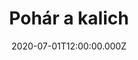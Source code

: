 ---
title: Pohár a kalich
status: Published
date: 2020-07-01T12:00:00.000Z
text: |-
  Zvedněte poháry, pánové,\
  už jen poslední přípitek zbývá,\
  pohleďte, nad polem Špitálským\
  vrcholek roubení skrývá,\
  za chvíli zbyde tam\
  popel a tráva,\
  nás čeká vítězství,\
  bohatství, sláva.

  Ryšavý panovník jen se smál,\
  sruby prý dobře se boří,\
  palcem k zemi ukázal,\
  ať další hranice hoří,\
  ta malá země už nemá co získat,\
  teď bude tancovat,\
  jak budem pískat.

  Náhle se pozvedl vítr\
  a mocně vál,\
  odněkud přinesl nápěv,\
  sám si ho hrál\
  hmm...

  Zvedněte poháry, pánové,\
  večer z kalichu budeme pít.\
  Nad sruby korouhev zavlála,\
  to však neznačí, že je tam sláva,\
  všem věrným pokaždé nesmírnou sílu\
  a jednotu dává,\
  ve znaku kalich, v kalichu víra,\
  jen pravda vítězí,\
  v pravdě je síla.

  Modli se, pracuj a poslouchej,\
  kázali po celá léta,\
  Mistr Jan cestu ukázal\
  proti všem úkladům světa,\
  být rovný s rovnými,\
  muž jako žena,\
  dávat všem věcem\
  ta pravá jména.

  Do ticha zazněla přísaha\
  - ani krok z tohoto místa,\
  se zbraní každý vyčkává,\
  dobře ví, co se chystá,\
  nad nimi stojí muž,\
  přes oko páska,\
  slyšet je dunění a dřevo praská.

  Náhle se pozvedl vítr\
  a mocně vál,\
  odněkud přinesl nápěv,\
  sám si ho hrál:\
  Kdož jsú Boží bojovníci\
  a zákona Jeho,\
  prostež od Boha pomoci\
  a dúfajte v Něho...
---